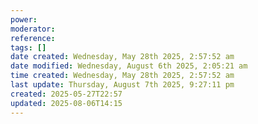 ```yaml
---
power: 
moderator: 
reference: 
tags: []
date created: Wednesday, May 28th 2025, 2:57:52 am
date modified: Wednesday, August 6th 2025, 2:05:21 am
time created: Wednesday, May 28th 2025, 2:57:52 am
last update: Thursday, August 7th 2025, 9:27:11 pm
created: 2025-05-27T22:57
updated: 2025-08-06T14:15
---
```

